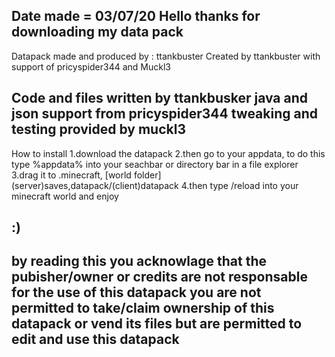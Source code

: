 Date made = 03/07/20
Hello thanks for downloading my data pack 
-----------------------------------------------------------------
Datapack made and produced  by :  ttankbuster
Created by ttankbuster with support of pricyspider344 and Muckl3

Code and files written by ttankbusker 
java and json support from pricyspider344
tweaking and testing provided by muckl3
-----------------------------------------------------------------
How to install 
1.download the datapack
2.then go to your appdata,
 to do this type %appdata% into your seachbar or directory bar in
 a file explorer 
3.drag it to .minecraft, [world folder] (server)saves,datapack/(client)datapack 
4.then type /reload into your minecraft world and enjoy

:)
-----------------------------------------------------------------
by reading this you acknowlage that the pubisher/owner or credits
are not responsable for the use of this datapack
you are not permitted to take/claim ownership of this datapack
or vend its files but are permitted to edit and use this datapack
-----------------------------------------------------------------